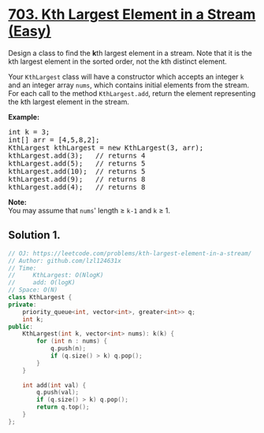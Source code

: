 # [703. Kth Largest Element in a Stream (Easy)](https://leetcode.com/problems/kth-largest-element-in-a-stream/)

<p>Design a class to find&nbsp;the <strong>k</strong>th largest element in a stream. Note that it is the kth largest element in the sorted order, not the kth distinct element.</p>

<p>Your&nbsp;<code>KthLargest</code>&nbsp;class will have a constructor which accepts an integer <code>k</code> and an integer array <code>nums</code>, which contains initial elements from&nbsp;the stream. For each call to the method <code>KthLargest.add</code>, return the element representing the kth largest element in the stream.</p>

<p><strong>Example:</strong></p>

<pre>int k = 3;
int[] arr = [4,5,8,2];
KthLargest kthLargest = new KthLargest(3, arr);
kthLargest.add(3);&nbsp; &nbsp;// returns 4
kthLargest.add(5);&nbsp; &nbsp;// returns 5
kthLargest.add(10);&nbsp; // returns 5
kthLargest.add(9);&nbsp; &nbsp;// returns 8
kthLargest.add(4);&nbsp; &nbsp;// returns 8
</pre>

<p><strong>Note: </strong><br>
You may assume that&nbsp;<code>nums</code>' length&nbsp;≥&nbsp;<code>k-1</code>&nbsp;and <code>k</code> ≥&nbsp;1.</p>


## Solution 1.

```cpp
// OJ: https://leetcode.com/problems/kth-largest-element-in-a-stream/
// Author: github.com/lzl124631x
// Time:
//     KthLargest: O(NlogK)
//     add: O(logK)
// Space: O(N)
class KthLargest {
private:
    priority_queue<int, vector<int>, greater<int>> q;
    int k;
public:
    KthLargest(int k, vector<int> nums): k(k) {
        for (int n : nums) {
            q.push(n);
            if (q.size() > k) q.pop();
        }
    }
    
    int add(int val) {
        q.push(val);
        if (q.size() > k) q.pop();
        return q.top();
    }
};
```